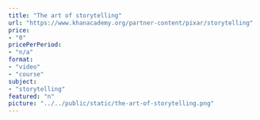 ```yaml
---
title: "The art of storytelling"
url: "https://www.khanacademy.org/partner-content/pixar/storytelling"
price: 
- "0"
pricePerPeriod: 
- "n/a"
format: 
- "video"
- "course"
subject: 
- "storytelling"
featured: "n"
picture: "../../public/static/the-art-of-storytelling.png"
---
```

